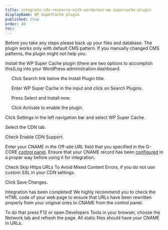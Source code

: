 ```yaml
---
title: integrate-cdn-resource-with-wordpress-wp-supercache-plugin
displayName: WP SuperCache plugin
published: true
order: 40
toc:
---
```

Before you take any steps please back up your files and database. The plugin works only with default CMS pattern. If you manually changed CMS patterns, the plugin might not help you.

Install the WP Super Cache plugin (there are two options to accomplish this)Log into your WordPress administration dashboard.

     Click Search link below the Install Plugin title.

     Enter WP Super Cache in the input and click on Search Plugins.     

     Press Select and Install now. 

     Click Activate to enable the plugin.

Click Settings in the left navigation bar and select WP Super Cache.

Select the CDN tab.

Check Enable CDN Support.

Enter your CNAME in the Off-site URL field that you specified in the G-CORE [control panel](https://control.gcdn.co/). Ensure that your CNAME record has been [configured](https://support.gcore.com/hc/en-us/articles/213969769-%D0%A1NAME) in a proper way before using it for integration.

Check Skip Https URLs To Avoid Mixed Content Errors, if you do not use custom SSL in your CDN settings.

Click Save Changes.   
<img src="https://support.gcore.com/hc/ru/article_attachments/115000103969/wp-super-cache.png" alt="">

Integration has been completed! We highly recommend you to check the HTML code of your web page to ensure that URLs have been rewritten properly from your original ones to CNAME from the control panel.

To do that press F12 or open Developers Tools in your browser, choose the Network tab and refresh the page. All static files should have your CNAME in URLs.